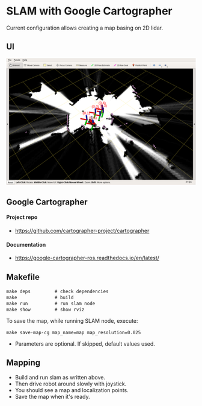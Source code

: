 # SLAM with Google Cartographer

Current configuration allows creating a map basing on 2D lidar.

## UI
![](docs/slam_cg.png)

## Google Cartographer
#### Project repo
* https://github.com/cartographer-project/cartographer

#### Documentation
* https://google-cartographer-ros.readthedocs.io/en/latest/

## Makefile
```
make deps         # check dependencies
make              # build
make run          # run slam node
make show         # show rviz
```

To save the map, while running SLAM node, execute:
```
make save-map-cg map_name=map map_resolution=0.025
```

* Parameters are optional. If skipped, default values used.

## Mapping
* Build and run slam as written above.
* Then drive robot around slowly with joystick.
* You should see a map and localization points.
* Save the map when it's ready.
